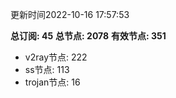 更新时间2022-10-16 17:57:53

**总订阅: 45**
**总节点: 2078**
**有效节点: 351**
- v2ray节点: 222
- ss节点: 113
- trojan节点: 16
